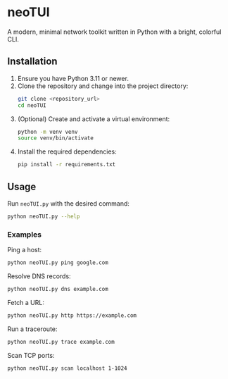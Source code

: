 # neoTUI

A modern, minimal network toolkit written in Python with a bright, colorful CLI.

## Installation

1. Ensure you have Python 3.11 or newer.
2. Clone the repository and change into the project directory:
   ```bash
   git clone <repository_url>
   cd neoTUI
   ```
3. (Optional) Create and activate a virtual environment:
   ```bash
   python -m venv venv
   source venv/bin/activate
   ```
4. Install the required dependencies:
   ```bash
   pip install -r requirements.txt
   ```

## Usage

Run `neoTUI.py` with the desired command:

```bash
python neoTUI.py --help
```

### Examples

Ping a host:

```bash
python neoTUI.py ping google.com
```

Resolve DNS records:

```bash
python neoTUI.py dns example.com
```

Fetch a URL:

```bash
python neoTUI.py http https://example.com
```

Run a traceroute:

```bash
python neoTUI.py trace example.com
```

Scan TCP ports:

```bash
python neoTUI.py scan localhost 1-1024
```
